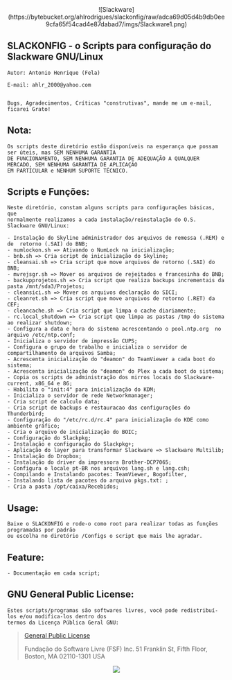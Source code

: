 <div align="center">![Slackware](https://bytebucket.org/ahlrodrigues/slackonfig/raw/adca69d05d4b9db0ee9cfa65f54cad4e87dabad7/imgs/Slackware1.png)</div> 




**SLACKONFIG** - o Scripts para configuração do Slackware GNU/Linux
--------------


```
Autor: Antonio Henrique (Fela)

E-mail: ahlr_2000@yahoo.com


Bugs, Agradecimentos, Críticas "construtivas", mande me um e-mail, ficarei Grato!
```


**Nota:**
----------
```
Os scripts deste diretório estão disponíveis na esperança que possam ser úteis, mas SEM NENHUMA GARANTIA
DE FUNCIONAMENTO, SEM NENHUMA GARANTIA DE ADEQUAÇÃO A QUALQUER MERCADO, SEM NENHUMA GARANTIA DE APLICAÇÃO
EM PARTICULAR e NENHUM SUPORTE TÉCNICO.
```


**Scripts e Funções:**
----------------------
```
Neste diretório, constam alguns scripts para configurações básicas, que 
normalmente realizamos a cada instalação/reinstalação do O.S. Slackware GNU/Linux:

- Instalação do Skyline administrador dos arquivos de remessa (.REM) e de  retorno (.SAI) do BNB;
- numlockon.sh => Ativando o NumLock na inicialização;
- bnb.sh => Cria script de inicialização do Skyline; 
- cleansai.sh => Cria script que move arquivos de retorno (.SAI) do BNB;
- mvrejsgr.sh => Mover os arquivos de rejeitados e francesinha do BNB;
- backupprojetos.sh => Cria script que realiza backups incrementais da pasta /mnt/sda3/Projetos;
- cleansici.sh => Mover os arquivos declaração do SICI;
- cleanret.sh => Cria script que move arquivos de retorno (.RET) da CEF;
- cleancache.sh => Cria script que limpa o cache diariamente;
- rc.local_shutdown => Cria script que limpa as pastas /tmp do sistema ao realizar shutdown;
- Configura a data e hora do sistema acrescentando o pool.ntp.org  no arquivo /etc/ntp.conf;
- Inicializa o servidor de impressão CUPS;
- Configura o grupo de trabalho e inicializa o servidor de compartilhamento de arquivos Samba;
- Acrescenta inicialização do "deamon" do TeamViewer a cada boot do sistema;
- Acrescenta inicialização do "deamon" do Plex a cada boot do sistema;
- Copia os scripts de administração dos mirros locais do Slackware-current, x86_64 e 86;
- Habilita o "init:4" para inicialização do KDM;
- Inicializa o servidor de rede Networkmanager;
- Cria script de calculo data;
- Cria script de backups e restauracao das configurações do Thunderbird;
- Configuração do "/etc/rc.d/rc.4" para inicialização do KDE como ambiente gráfico;
- Cria o arquivo de inicialização do BOIC;
- Configuração do Slackpkg;
- Instalação e configuração do Slackpkg+;
- Aplicação do layer para transformar Slackware => Slackware Multilib;
- Instalação do Dropbox;
- Instalação do driver da impressora Brother-DCP7065;
- Configura o locale pt-BR nos arquivos lang.sh e lang.csh;
- Compilando e Instalando pacotes: TeamViewer, Bogofilter,
- Instalando lista de pacotes do arquivo pkgs.txt: ;
- Cria a pasta /opt/caixa/Recebidos;
```


Usage:
------
```
Baixe o SLACKONFIG e rode-o como root para realizar todas as funções programadas por padrão
ou escolha no diretório /Configs o script que mais lhe agradar.
```


Feature:
--------
```
- Documentação em cada script;
```


**GNU General Public License:**
-------------------------------
```
Estes scripts/programas são softwares livres, você pode redistribuí-los e/ou modifica-los dentro dos
termos da Licença Pública Geral GNU:
```
> [General Public License](https://pt.wikipedia.org/wiki/GNU_General_Public_License)
>
>Fundação do Software Livre (FSF) Inc. 51 Franklin St, Fifth Floor, Boston, MA 02110-1301 USA


<div align="center"><img src="https://bytebucket.org/ahlrodrigues/slackonfig/raw/adca69d05d4b9db0ee9cfa65f54cad4e87dabad7/imgs/poweredbyslack.gif"></div> 